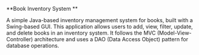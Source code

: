 **Book Inventory System **


A simple Java-based inventory management system for books, built with a Swing-based GUI. This application allows users to add, view, filter, update, and delete books in an inventory system. It follows the MVC (Model-View-Controller) architecture and uses a DAO (Data Access Object) pattern for database operations.
